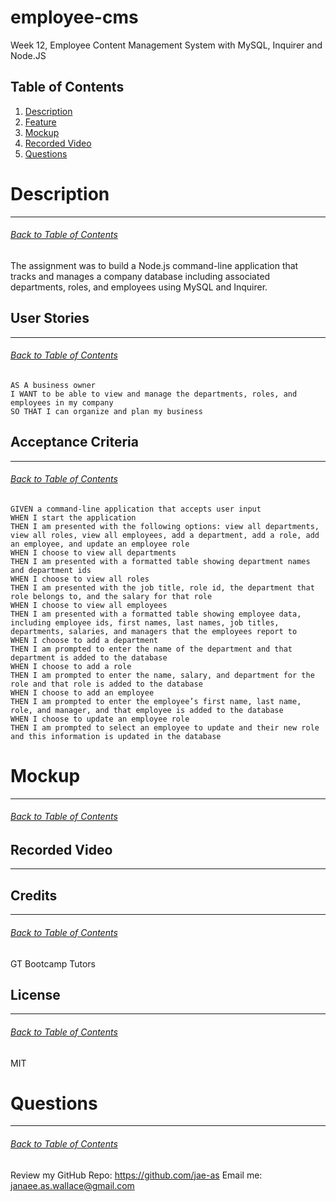 # employee-cms
Week 12, Employee Content Management System with MySQL, Inquirer and Node.JS

## Table of Contents
1. [Description](#Description)
2. [Feature](#Feature)
3. [Mockup](#Mockup)
4. [Recorded Video](#Recorded-Video)
5. [Questions](#Questions)

# Description
***
###### [Back to Table of Contents](#Table-of-Contents)
The assignment was to build a Node.js command-line application that tracks and manages a company database including associated departments, roles, and employees using MySQL and Inquirer.

## User Stories
***
###### [Back to Table of Contents](#Table-of-Contents)
```
AS A business owner
I WANT to be able to view and manage the departments, roles, and employees in my company
SO THAT I can organize and plan my business
```

## Acceptance Criteria
***
###### [Back to Table of Contents](#Table-of-Contents)
```
GIVEN a command-line application that accepts user input
WHEN I start the application
THEN I am presented with the following options: view all departments, view all roles, view all employees, add a department, add a role, add an employee, and update an employee role
WHEN I choose to view all departments
THEN I am presented with a formatted table showing department names and department ids
WHEN I choose to view all roles
THEN I am presented with the job title, role id, the department that role belongs to, and the salary for that role
WHEN I choose to view all employees
THEN I am presented with a formatted table showing employee data, including employee ids, first names, last names, job titles, departments, salaries, and managers that the employees report to
WHEN I choose to add a department
THEN I am prompted to enter the name of the department and that department is added to the database
WHEN I choose to add a role
THEN I am prompted to enter the name, salary, and department for the role and that role is added to the database
WHEN I choose to add an employee
THEN I am prompted to enter the employee’s first name, last name, role, and manager, and that employee is added to the database
WHEN I choose to update an employee role
THEN I am prompted to select an employee to update and their new role and this information is updated in the database
```

# Mockup
***
###### [Back to Table of Contents](#Table-of-Contents)

## Recorded Video
***

## Credits
***
###### [Back to Table of Contents](#Table-of-Contents)
GT Bootcamp Tutors

## License
***
###### [Back to Table of Contents](#Table-of-Contents)
MIT

# Questions
***
###### [Back to Table of Contents](#Table-of-Contents)
Review my GitHub Repo: https://github.com/jae-as
Email me: janaee.as.wallace@gmail.com